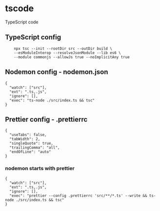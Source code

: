 # tscode

TypeScript code

## TypeScript config

```
	npx tsc --init --rootDir src --outDir build \
	--esModuleInterop --resolveJsonModule --lib es6 \
	--module commonjs --allowJs true --noImplicitAny true
```

## Nodemon config - nodemon.json
```
{
  "watch": ["src"],
  "ext": ".ts,.js",
  "ignore": [],
  "exec": "ts-node ./src/index.ts && tsc"
}
```
## Prettier config - .prettierrc

```
{
  "useTabs": false,
  "tabWidth": 2,
  "singleQuote": true,
  "trailingComma": "all",
  "endOfLine": "auto"
}
```

### nodemon starts with prettier 
```
{
  "watch": ["src"],
  "ext": ".ts,.js",
  "ignore": [],
  "exec": "prettier --config .prettierrc 'src/**/*.ts' --write && ts-node ./src/index.ts && tsc"
}
```

